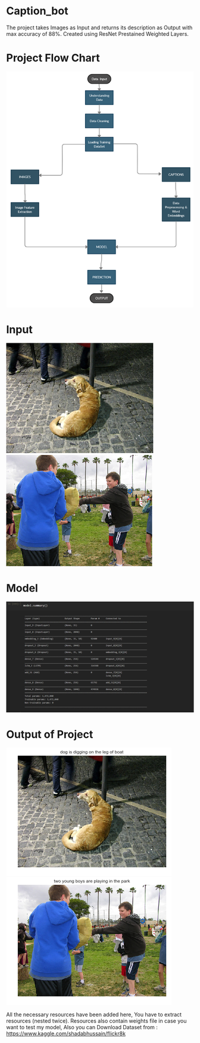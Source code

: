 # Caption_bot
The project takes Images as Input and returns its description as Output with max accuracy of 88%. 
Created using ResNet Prestained Weighted Layers.


# Project Flow Chart
<a href="http://fvcproductions.com"><img src="https://github.com/gyrsh/Caption_bot/blob/master/Untitled%20Workspace.jpg" ></a>

# Input 
<a href="http://fvcproductions.com"><img src="https://github.com/gyrsh/Caption_bot/blob/master/Input_Image_of_dog.png" ></a>
<a href="http://fvcproductions.com"><img src="https://github.com/gyrsh/Caption_bot/blob/master/Input_Image_of_players.png" ></a>

# Model
<a href="http://fvcproductions.com"><img src="https://github.com/gyrsh/Caption_bot/blob/master/Screenshot%20(50).png" ></a>

# Output of Project
<a href="http://fvcproductions.com"><img src="https://github.com/gyrsh/Caption_bot/blob/master/Output_image_of_dog.png" ></a>
<a href="http://fvcproductions.com"><img src="https://github.com/gyrsh/Caption_bot/blob/master/Output_image_of_players.png" ></a>

All the necessary resources have been added here, You have to extract resources (nested twice). Resources also contain weights file in case you want to test my model, Also you can Download Dataset from : https://www.kaggle.com/shadabhussain/flickr8k
